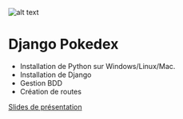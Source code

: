 ![alt text](http://www.python.org/community/logos/python-logo.png "Python logo")

Django Pokedex
===========

- Installation de Python sur Windows/Linux/Mac.
- Installation de Django
- Gestion BDD
- Création de routes

[Slides de présentation](https://slid.es/pgrimaud/python-django)